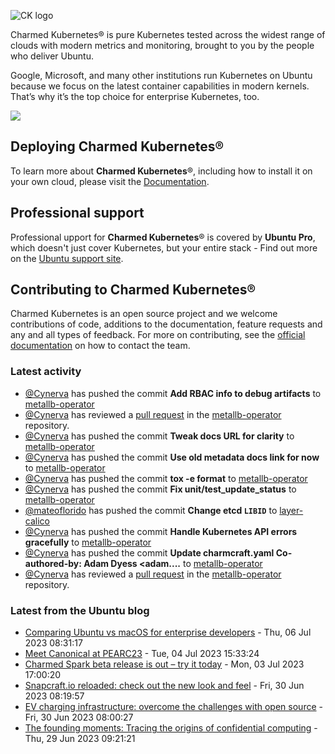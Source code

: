 ![CK logo](https://assets.ubuntu.com/v1/451d4cf4-Charmed+Kubernetes_RGB_onWhite_2022.svg)

Charmed Kubernetes® is pure Kubernetes tested across the widest range of clouds with modern metrics and monitoring, brought to you by the people who deliver Ubuntu.

Google, Microsoft, and many other institutions run Kubernetes on Ubuntu because we focus on the latest container capabilities in modern kernels. That’s why it’s the top choice for enterprise Kubernetes, too.

![](https://assets.ubuntu.com/v1/843c77b6-juju-at-a-glace.svg)

## Deploying Charmed Kubernetes®

To learn more about **Charmed Kubernetes**®, including how to install it on your own cloud, please visit the [Documentation][docs].

## Professional support

Professional upport for **Charmed Kubernetes**® is covered by **Ubuntu Pro**, which doesn't just cover Kubernetes, but your entire stack - Find out more on the [Ubuntu support site](https://ubuntu.com/support).

## Contributing to Charmed Kubernetes®

Charmed Kubernetes is an open source project and we welcome contributions of code, additions to the documentation, feature requests and any and all types of feedback. For more on contributing, see the [official documentation][get-in-touch] on how to contact the team.

<!-- LINKS -->
[docs]: https://ubuntu.com/kubernetes/docs
[get-in-touch]: https://ubuntu.com/kubernetes/docs/get-in-touch

### Latest activity

<!-- activity starts -->
 - [@Cynerva](https://github.com/Cynerva) has pushed the commit **Add RBAC info to debug artifacts** to [metallb-operator](https://github.com/charmed-kubernetes/metallb-operator)
 - [@Cynerva](https://github.com/Cynerva) has reviewed a [pull request](https://github.com/charmed-kubernetes/metallb-operator/pull/32) in the [metallb-operator](https://github.com/charmed-kubernetes/metallb-operator) repository.
 - [@Cynerva](https://github.com/Cynerva) has pushed the commit **Tweak docs URL for clarity** to [metallb-operator](https://github.com/charmed-kubernetes/metallb-operator)
 - [@Cynerva](https://github.com/Cynerva) has pushed the commit **Use old metadata docs link for now** to [metallb-operator](https://github.com/charmed-kubernetes/metallb-operator)
 - [@Cynerva](https://github.com/Cynerva) has pushed the commit **tox -e format** to [metallb-operator](https://github.com/charmed-kubernetes/metallb-operator)
 - [@Cynerva](https://github.com/Cynerva) has pushed the commit **Fix unit/test_update_status** to [metallb-operator](https://github.com/charmed-kubernetes/metallb-operator)
 - [@mateoflorido](https://github.com/mateoflorido) has pushed the commit **Change etcd `LIBID`** to [layer-calico](https://github.com/charmed-kubernetes/layer-calico)
 - [@Cynerva](https://github.com/Cynerva) has pushed the commit **Handle Kubernetes API errors gracefully** to [metallb-operator](https://github.com/charmed-kubernetes/metallb-operator)
 - [@Cynerva](https://github.com/Cynerva) has pushed the commit **Update charmcraft.yaml  Co-authored-by: Adam Dyess <adam....** to [metallb-operator](https://github.com/charmed-kubernetes/metallb-operator)
 - [@Cynerva](https://github.com/Cynerva) has reviewed a [pull request](https://github.com/charmed-kubernetes/metallb-operator/pull/32) in the [metallb-operator](https://github.com/charmed-kubernetes/metallb-operator) repository.
<!-- activity ends -->

<!-- roadmap starts -->

<!-- roadmap ends -->

### Latest from the Ubuntu blog

<!-- blog starts -->
* [Comparing Ubuntu vs macOS for enterprise developers](https://ubuntu.com//blog/ubuntu-vs-macos-for-development) - Thu, 06 Jul 2023 08:31:17 
* [Meet Canonical at PEARC23](https://ubuntu.com//blog/meet-canonical-at-pearc23) - Tue, 04 Jul 2023 15:33:24 
* [Charmed Spark beta release is out &#8211; try it today](https://ubuntu.com//blog/charmed-spark-beta-release) - Mon, 03 Jul 2023 17:00:20 
* [Snapcraft.io reloaded: check out the new look and feel](https://ubuntu.com//blog/snapcraft-io-reloaded-check-out-the-new-look-and-feel) - Fri, 30 Jun 2023 08:19:57 
* [EV charging infrastructure: overcome the challenges with open source](https://ubuntu.com//blog/ev-charging-infrastructure-overcome-the-challenges-with-open-source) - Fri, 30 Jun 2023 08:00:27 
* [The founding moments: Tracing the origins of confidential computing](https://ubuntu.com//blog/tracing-origins-confidential-computing) - Thu, 29 Jun 2023 09:21:21 
<!-- blog ends -->
